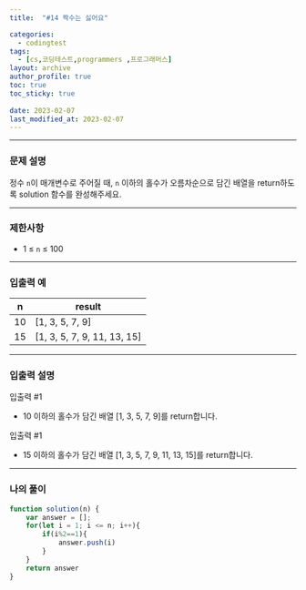 ```yaml
---
title:  "#14 짝수는 싫어요"

categories:
  - codingtest
tags:
  - [cs,코딩테스트,programmers ,프로그래머스]
layout: archive
author_profile: true
toc: true
toc_sticky: true
 
date: 2023-02-07
last_modified_at: 2023-02-07
---
```

---

### 문제 설명

정수 `n`이 매개변수로 주어질 때, `n` 이하의 홀수가 오름차순으로 담긴 배열을 return하도록 solution 함수를 완성해주세요.

---

### 제한사항

- 1 ≤ `n` ≤ 100

---

### 입출력 예

| n | result |
| --- | --- |
| 10 | [1, 3, 5, 7, 9] |
| 15 | [1, 3, 5, 7, 9, 11, 13, 15] |

---

### 입출력 설명

입출력 #1

- 10 이하의 홀수가 담긴 배열 [1, 3, 5, 7, 9]를 return합니다.

입출력 #1

- 15 이하의 홀수가 담긴 배열 [1, 3, 5, 7, 9, 11, 13, 15]를 return합니다.

---

### 나의 풀이

```jsx
function solution(n) {
    var answer = [];
    for(let i = 1; i <= n; i++){
        if(i%2==1){
            answer.push(i)
        }
    } 
    return answer
}
```